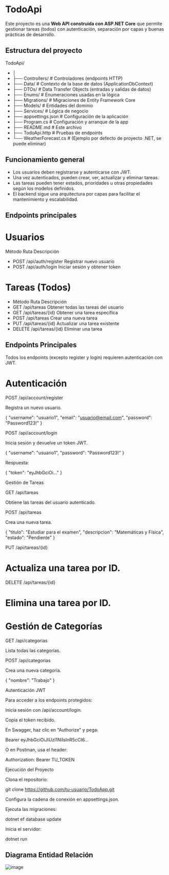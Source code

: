 # TodoApi

Este proyecto es una **Web API construida con ASP.NET Core** que permite gestionar tareas (todos) con autenticación, separación por capas y buenas prácticas de desarrollo.

## Estructura del proyecto 

TodoApi/
- │
- ├── Controllers/              # Controladores (endpoints HTTP)
- ├── Data/                     # Contexto de la base de datos (ApplicationDbContext)
- ├── DTOs/                     # Data Transfer Objects (entradas y salidas de datos)
- ├── Enums/                    # Enumeraciones usadas en la lógica
- ├── Migrations/               # Migraciones de Entity Framework Core
- ├── Models/                   # Entidades del dominio
- ├── Services/                 # Lógica de negocio
- ├── appsettings.json          # Configuración de la aplicación
- ├── Program.cs                # Configuración y arranque de la app
- ├── README.md                 # Este archivo
- ├── TodoApi.http              # Pruebas de endpoints
- └── WeatherForecast.cs        # (Ejemplo por defecto de proyecto .NET, se puede eliminar)

## Funcionamiento general

- Los usuarios deben registrarse y autenticarse con JWT.
- Una vez autenticados, pueden crear, ver, actualizar y eliminar tareas.
- Las tareas pueden tener estados, prioridades u otras propiedades según los modelos definidos.
- El backend sigue una arquitectura por capas para facilitar el mantenimiento y escalabilidad.

## Endpoints principales
# Usuarios

Método	Ruta	Descripción
- POST	/api/auth/register	Registrar nuevo usuario
- POST	/api/auth/login	Iniciar sesión y obtener token

# Tareas (Todos)
- Método	Ruta	Descripción
- GET	/api/tareas	Obtener todas las tareas del usuario
- GET	/api/tareas/{id}	Obtener una tarea específica
- POST	/api/tareas	Crear una nueva tarea
- PUT	/api/tareas/{id}	Actualizar una tarea existente
- DELETE	/api/tareas/{id}	Eliminar una tarea

## Endpoints Principales
 Todos los endpoints (excepto register y login) requieren autenticación con JWT.

# Autenticación

POST /api/account/register

Registra un nuevo usuario.

{
  "username": "usuario1",
  "email": "usuario@email.com",
  "password": "Password123!"
}

POST /api/account/login

Inicia sesión y devuelve un token JWT.

{
  "username": "usuario1",
  "password": "Password123!"
}

Respuesta:

{ "token": "eyJhbGciOi..." }

Gestión de Tareas

GET /api/tareas

Obtiene las tareas del usuario autenticado.

POST /api/tareas

Crea una nueva tarea.

{
  "titulo": "Estudiar para el examen",
  "descripcion": "Matemáticas y Física",
  "estado": "Pendiente"
}

PUT /api/tareas/{id}

# Actualiza una tarea por ID.

DELETE /api/tareas/{id}

# Elimina una tarea por ID.

# Gestión de Categorías

GET /api/categorias

Lista todas las categorías.

POST /api/categorias

Crea una nueva categoría.

{
  "nombre": "Trabajo"
}

Autenticación JWT

Para acceder a los endpoints protegidos:

Inicia sesión con /api/account/login.

Copia el token recibido.

En Swagger, haz clic en "Authorize" y pega:

Bearer eyJhbGciOiJIUzI1NiIsInR5cCI6...

O en Postman, usa el header:

Authorization: Bearer TU_TOKEN

 Ejecución del Proyecto

Clona el repositorio:

git clone https://github.com/tu-usuario/TodoApp.git

Configura la cadena de conexión en appsettings.json.

Ejecuta las migraciones:

dotnet ef database update

Inicia el servidor:

dotnet run

## Diagrama Entidad Relación
![image](https://github.com/user-attachments/assets/c10dfb06-4e92-49bd-a487-061f66c490ac)
